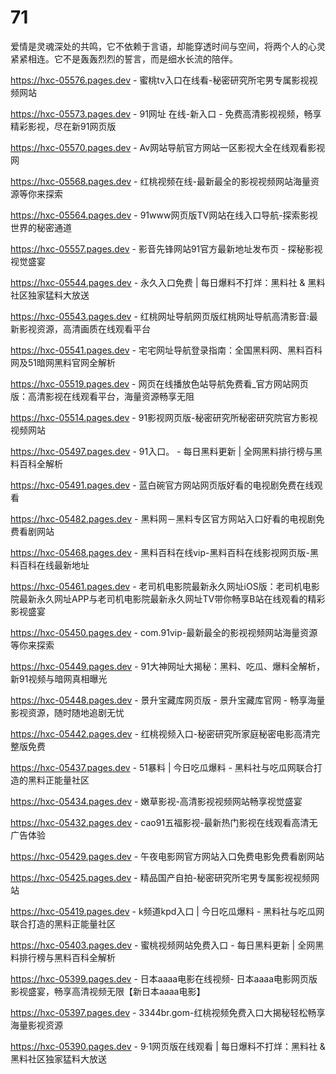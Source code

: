 # 71
爱情是灵魂深处的共鸣，它不依赖于言语，却能穿透时间与空间，将两个人的心灵紧紧相连。它不是轰轰烈烈的誓言，而是细水长流的陪伴。

https://hxc-05576.pages.dev - 蜜桃tv入口在线看-秘密研究所宅男专属影视视频网站

https://hxc-05573.pages.dev - 91网址 在线-新入口 - 免费高清影视视频，畅享精彩影视，尽在新91网页版

https://hxc-05570.pages.dev - Av网站导航官方网站一区影视大全在线观看影视网

https://hxc-05568.pages.dev - 红桃视频在线-最新最全的影视视频网站海量资源等你来探索

https://hxc-05564.pages.dev - 91www网页版TV网站在线入口导航-探索影视世界的秘密通道

https://hxc-05557.pages.dev - 影音先锋网站91官方最新地址发布页 - 探秘影视视觉盛宴

https://hxc-05544.pages.dev - 永久入口免费 | 每日爆料不打烊：黑料社 & 黑料社区独家猛料大放送

https://hxc-05543.pages.dev - 红桃网址导航网页版红桃网址导航高清影音:最新影视资源，高清画质在线观看平台

https://hxc-05541.pages.dev - 宅宅网址导航登录指南：全国黑料网、黑料百科网及51暗网黑料官网全解析

https://hxc-05519.pages.dev - 网页在线播放色站导航免费看_官方网站网页版：高清影视在线观看平台，海量资源畅享无阻

https://hxc-05514.pages.dev - 91影视网页版-秘密研究所秘密研究院官方影视视频网站

https://hxc-05497.pages.dev - 91入口。 - 每日黑料更新 | 全网黑料排行榜与黑料百科全解析

https://hxc-05491.pages.dev - 蓝白碗官方网站网页版好看的电视剧免费在线观看

https://hxc-05482.pages.dev - 黑料网－黑料专区官方网站入口好看的电视剧免费看剧网站

https://hxc-05468.pages.dev - 黑料百科在线vip-黑料百科在线影视网页版-黑料百科在线最新地址

https://hxc-05461.pages.dev - 老司机电影院最新永久网址iOS版：老司机电影院最新永久网址APP与老司机电影院最新永久网址TV带你畅享B站在线观看的精彩影视盛宴

https://hxc-05450.pages.dev - com.91vip-最新最全的影视视频网站海量资源等你来探索

https://hxc-05449.pages.dev - 91大神网址大揭秘：黑料、吃瓜、爆料全解析，新91视频与暗网真相曝光

https://hxc-05448.pages.dev - 景升宝藏库网页版 - 景升宝藏库官网 - 畅享海量影视资源，随时随地追剧无忧

https://hxc-05442.pages.dev - 红桃视频入口-秘密研究所家庭秘密电影高清完整版免费

https://hxc-05437.pages.dev - 51暴料 | 今日吃瓜爆料 - 黑料社与吃瓜网联合打造的黑料正能量社区

https://hxc-05434.pages.dev - 嫩草影视-高清影视视频网站畅享视觉盛宴

https://hxc-05432.pages.dev - cao91五福影视-最新热门影视在线观看高清无广告体验

https://hxc-05429.pages.dev - 午夜电影网官方网站入口免费电影免费看剧网站

https://hxc-05425.pages.dev - 精品国产自拍-秘密研究所宅男专属影视视频网站

https://hxc-05419.pages.dev - k频道kpd入口 | 今日吃瓜爆料 - 黑料社与吃瓜网联合打造的黑料正能量社区

https://hxc-05403.pages.dev - 蜜桃视频网站免费入口 - 每日黑料更新 | 全网黑料排行榜与黑料百科全解析

https://hxc-05399.pages.dev - 日本aaaa电影在线视频- 日本aaaa电影网页版影视盛宴，畅享高清视频无限【新日本aaaa电影】

https://hxc-05397.pages.dev - 3344br.gom-红桃视频免费入口大揭秘轻松畅享海量影视资源

https://hxc-05390.pages.dev - 9·1网页版在线观看 | 每日爆料不打烊：黑料社 & 黑料社区独家猛料大放送
